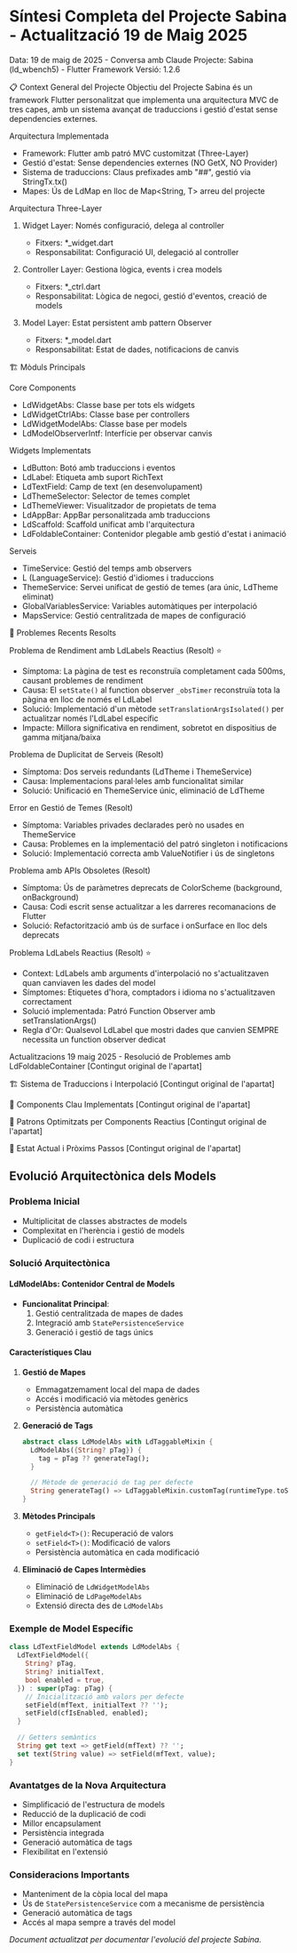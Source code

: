 # Síntesi Completa del Projecte Sabina - Actualització 19 de Maig 2025
Data: 19 de maig de 2025 - Conversa amb Claude
Projecte: Sabina (ld_wbench5) - Flutter Framework
Versió: 1.2.6

📋 Context General del Projecte
Objectiu del Projecte
Sabina és un framework Flutter personalitzat que implementa una arquitectura MVC de tres capes, amb un sistema avançat de traduccions i gestió d'estat sense dependencies externes.

Arquitectura Implementada
- Framework: Flutter amb patró MVC customitzat (Three-Layer)
- Gestió d'estat: Sense dependencies externes (NO GetX, NO Provider)
- Sistema de traduccions: Claus prefixades amb "##", gestió via StringTx.tx()
- Mapes: Ús de LdMap<T> en lloc de Map<String, T> arreu del projecte

Arquitectura Three-Layer
1. Widget Layer: Només configuració, delega al controller
   - Fitxers: *_widget.dart
   - Responsabilitat: Configuració UI, delegació al controller

2. Controller Layer: Gestiona lògica, events i crea models
   - Fitxers: *_ctrl.dart
   - Responsabilitat: Lògica de negoci, gestió d'eventos, creació de models

3. Model Layer: Estat persistent amb pattern Observer
   - Fitxers: *_model.dart
   - Responsabilitat: Estat de dades, notificacions de canvis

🏗 Mòduls Principals

Core Components
- LdWidgetAbs: Classe base per tots els widgets
- LdWidgetCtrlAbs: Classe base per controllers
- LdWidgetModelAbs: Classe base per models
- LdModelObserverIntf: Interfície per observar canvis

Widgets Implementats
- LdButton: Botó amb traduccions i eventos
- LdLabel: Etiqueta amb suport RichText
- LdTextField: Camp de text (en desenvolupament)
- LdThemeSelector: Selector de temes complet
- LdThemeViewer: Visualitzador de propietats de tema
- LdAppBar: AppBar personalitzada amb traduccions
- LdScaffold: Scaffold unificat amb l'arquitectura
- LdFoldableContainer: Contenidor plegable amb gestió d'estat i animació

Serveis
- TimeService: Gestió del temps amb observers
- L (LanguageService): Gestió d'idiomes i traduccions
- ThemeService: Servei unificat de gestió de temes (ara únic, LdTheme eliminat)
- GlobalVariablesService: Variables automàtiques per interpolació
- MapsService: Gestió centralitzada de mapes de configuració

🎯 Problemes Recents Resolts

Problema de Rendiment amb LdLabels Reactius (Resolt) ⭐️
- Símptoma: La pàgina de test es reconstruïa completament cada 500ms, causant problemes de rendiment
- Causa: El `setState()` al function observer `_obsTimer` reconstruïa tota la pàgina en lloc de només el LdLabel
- Solució: Implementació d'un mètode `setTranslationArgsIsolated()` per actualitzar només l'LdLabel específic
- Impacte: Millora significativa en rendiment, sobretot en dispositius de gamma mitjana/baixa

Problema de Duplicitat de Serveis (Resolt)
- Símptoma: Dos serveis redundants (LdTheme i ThemeService) 
- Causa: Implementacions paral·leles amb funcionalitat similar
- Solució: Unificació en ThemeService únic, eliminació de LdTheme

Error en Gestió de Temes (Resolt)
- Símptoma: Variables privades declarades però no usades en ThemeService
- Causa: Problemes en la implementació del patró singleton i notificacions
- Solució: Implementació correcta amb ValueNotifier i ús de singletons

Problema amb APIs Obsoletes (Resolt)
- Símptoma: Ús de paràmetres deprecats de ColorScheme (background, onBackground)
- Causa: Codi escrit sense actualitzar a les darreres recomanacions de Flutter
- Solució: Refactorització amb ús de surface i onSurface en lloc dels deprecats

Problema LdLabels Reactius (Resolt) ⭐️
- Context: LdLabels amb arguments d'interpolació no s'actualitzaven quan canviaven les dades del model
- Símptomes: Etiquetes d'hora, comptadors i idioma no s'actualitzaven correctament
- Solució implementada: Patró Function Observer amb setTranslationArgs()
- Regla d'Or: Qualsevol LdLabel que mostri dades que canvien SEMPRE necessita un function observer dedicat

Actualitzacions 19 maig 2025 - Resolució de Problemes amb LdFoldableContainer
[Contingut original de l'apartat]

🏗 Sistema de Traduccions i Interpolació
[Contingut original de l'apartat]

🔧 Components Clau Implementats
[Contingut original de l'apartat]

🔄 Patrons Optimitzats per Components Reactius
[Contingut original de l'apartat]

🚀 Estat Actual i Pròxims Passos
[Contingut original de l'apartat]

## Evolució Arquitectònica dels Models

### Problema Inicial
- Multiplicitat de classes abstractes de models
- Complexitat en l'herència i gestió de models
- Duplicació de codi i estructura

### Solució Arquitectònica

#### LdModelAbs: Contenidor Central de Models
- **Funcionalitat Principal**:
  1. Gestió centralitzada de mapes de dades
  2. Integració amb `StatePersistenceService`
  3. Generació i gestió de tags únics

#### Característiques Clau

1. **Gestió de Mapes**
   - Emmagatzemament local del mapa de dades
   - Accés i modificació via mètodes genèrics
   - Persistència automàtica

2. **Generació de Tags**
   ```dart
   abstract class LdModelAbs with LdTaggableMixin {
     LdModelAbs({String? pTag}) {
       tag = pTag ?? generateTag();
     }

     // Mètode de generació de tag per defecte
     String generateTag() => LdTaggableMixin.customTag(runtimeType.toString());
   }
   ```

3. **Mètodes Principals**
   - `getField<T>()`: Recuperació de valors
   - `setField<T>()`: Modificació de valors
   - Persistència automàtica en cada modificació

4. **Eliminació de Capes Intermèdies**
   - Eliminació de `LdWidgetModelAbs`
   - Eliminació de `LdPageModelAbs`
   - Extensió directa des de `LdModelAbs`

### Exemple de Model Específic

```dart
class LdTextFieldModel extends LdModelAbs {
  LdTextFieldModel({
    String? pTag,
    String? initialText,
    bool enabled = true,
  }) : super(pTag: pTag) {
    // Inicialització amb valors per defecte
    setField(mfText, initialText ?? '');
    setField(cfIsEnabled, enabled);
  }

  // Getters semàntics
  String get text => getField(mfText) ?? '';
  set text(String value) => setField(mfText, value);
}
```

### Avantatges de la Nova Arquitectura
- Simplificació de l'estructura de models
- Reducció de la duplicació de codi
- Millor encapsulament
- Persistència integrada
- Generació automàtica de tags
- Flexibilitat en l'extensió

### Consideracions Importants
- Manteniment de la còpia local del mapa
- Ús de `StatePersistenceService` com a mecanisme de persistència
- Generació automàtica de tags
- Accés al mapa sempre a través del model

*Document actualitzat per documentar l'evolució del projecte Sabina.*
